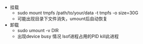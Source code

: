 - 挂载
  - sudo mount tmpfs /path/to/your/data -t tmpfs -o size=30G
  - 可能出现目录下文件消失，umount后自动恢复
- 卸载
  - sudo umount -v DIR
  - 出现device busy 情况 lsof进程占用的PID kill此进程
